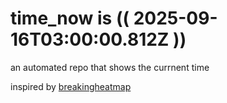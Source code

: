 # time_now is (( 2025-09-16T03:00:00.812Z ))

an automated repo that shows the currnent time

inspired by [breakingheatmap](https://github.com/breakingheatmap/breakingheatmap)